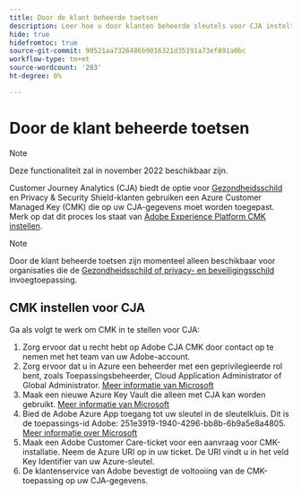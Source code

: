```yaml
---
title: Door de klant beheerde toetsen
description: Leer hoe u door klanten beheerde sleutels voor CJA instelt.
hide: true
hidefromtoc: true
source-git-commit: 90521aa7326486b9016321d35191a73ef891a0bc
workflow-type: tm+mt
source-wordcount: '283'
ht-degree: 0%

---
```


# Door de klant beheerde toetsen

>[!NOTE]
>
>Deze functionaliteit zal in november 2022 beschikbaar zijn.

Customer Journey Analytics (CJA) biedt de optie voor [Gezondheidsschild](https://www.adobe.com/trust/compliance/hipaa-ready.html) en Privacy &amp; Security Shield-klanten gebruiken een Azure Customer Managed Key (CMK) die op uw CJA-gegevens moet worden toegepast.  Merk op dat dit proces los staat van [Adobe Experience Platform CMK instellen](https://experienceleague.adobe.com/docs/experience-platform/landing/governance-privacy-security/customer-managed-keys.html).

>[!NOTE]
>
>Door de klant beheerde toetsen zijn momenteel alleen beschikbaar voor organisaties die de [Gezondheidsschild of privacy- en beveiligingsschild](https://experienceleague.adobe.com/docs/blueprints-learn/architecture/vertical-blueprints/healthcare-vertical.html%3Flang%3Den) invoegtoepassing.

## CMK instellen voor CJA

Ga als volgt te werk om CMK in te stellen voor CJA:

1. Zorg ervoor dat u recht hebt op Adobe CJA CMK door contact op te nemen met het team van uw Adobe-account.
1. Zorg ervoor dat u in Azure een beheerder met een geprivilegieerde rol bent, zoals Toepassingsbeheerder, Cloud Application Administrator of Global Administrator. [Meer informatie van Microsoft](https://learn.microsoft.com/en-us/azure/active-directory/roles/permissions-reference)
1. Maak een nieuwe Azure Key Vault die alleen met CJA kan worden gebruikt. [Meer informatie van Microsoft](https://learn.microsoft.com/en-us/azure/key-vault/general/)
1. Bied de Adobe Azure App toegang tot uw sleutel in de sleutelkluis. Dit is de toepassings-id Adobe: 251e3919-1940-4296-bb8b-6b9a5e8a4805. [Meer informatie over Microsoft](https://learn.microsoft.com/en-us/azure/storage/common/customer-managed-keys-configure-cross-tenant-existing-account?toc=%2Fazure%2Fstorage%2Fblobs%2Ftoc.json&amp;tabs=powershell-preview%2Cazure-portal#the-customer-grants-the-service-providers-app-access-to-the-key-in-the-key-vault)
1. Maak een Adobe Customer Care-ticket voor een aanvraag voor CMK-installatie. Neem de Azure URI op in uw ticket. De URI vindt u in het veld Key Identifier van uw Azure-sleutel.
1. De klantenservice van Adobe bevestigt de voltooiing van de CMK-toepassing op uw CJA-gegevens.
